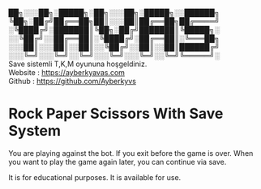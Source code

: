 ██╗░░░██╗░█████╗░██╗░░░██╗░█████╗░░██████╗  
╚██╗░██╔╝██╔══██╗██║░░░██║██╔══██╗██╔════╝  
░╚████╔╝░███████║╚██╗░██╔╝███████║╚█████╗░  
░░╚██╔╝░░██╔══██║░╚████╔╝░██╔══██║░╚═══██╗  
░░░██║░░░██║░░██║░░╚██╔╝░░██║░░██║██████╔╝  
░░░╚═╝░░░╚═╝░░╚═╝░░░╚═╝░░░╚═╝░░╚═╝╚═════╝░  
Save sistemli T,K,M oyununa hoşgeldiniz.  
Website : https://ayberkyavas.com  
Github : https://github.com/Ayberkyvs

# Rock Paper Scissors With Save System  

You are playing against the bot. If you exit before the game is over. When you want to play the game again later, you can continue via save.  

It is for educational purposes. It is available for use.  

